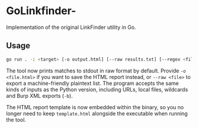 # GoLinkfinder-
Implementation of the original LinkFinder utility in Go.

## Usage

```bash
go run . -i <target> [-o output.html] [--raw results.txt] [--regex <filter>] [--domain] [--cookies <cookie-string>] [--timeout <seconds>]
```

The tool now prints matches to stdout in raw format by default. Provide `-o <file.html>` if you want to save the HTML report instead, or `--raw <file>` to export a machine-friendly plaintext list. The program accepts the same kinds of inputs as the Python version, including URLs, local files, wildcards and Burp XML exports (`-b`).

The HTML report template is now embedded within the binary, so you no longer need to keep `template.html` alongside the executable when running the tool.
